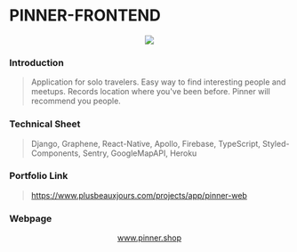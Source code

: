 # PINNER-FRONTEND

<p align="center" >
  <img src="https://www.plusbeauxjours.com/static/media/Pinner_app_video.c47d995b.gif" >
  <br>
</p>

### Introduction

> Application for solo travelers. Easy way to find interesting people and meetups. Records location where you've been before. Pinner will recommend you people.

### Technical Sheet

> Django, Graphene, React-Native, Apollo, Firebase, TypeScript, Styled-Components, Sentry, GoogleMapAPI, Heroku

### Portfolio Link

> https://www.plusbeauxjours.com/projects/app/pinner-web

### Webpage

<span>
  <a href="https://www.pinner.shop/">
    <p align="center" >www.pinner.shop</p>
  </a>
</span>
